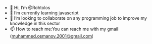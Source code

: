 - 👋 Hi, I’m @Rohtolos
- 🌱 I’m currently learning javascript
- 💞️ I’m looking to collaborate on any programming job to improve my knowledge in this sector
- 📫 How to reach me:You can reach me with my gmail (muhammed.osmanov.2001@gmail.com)
